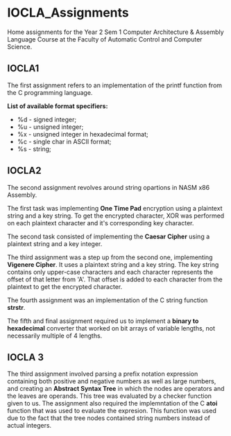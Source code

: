 # IOCLA_Assignments

Home assignments for the Year 2 Sem 1 Computer Architecture &amp; Assembly 
Language Course at the Faculty of Automatic Control and Computer Science.

## IOCLA1

The first assignment refers to an implementation of the printf function from 
the C programming language.

**List of available format specifiers:**

* %d - signed integer;
* %u - unsigned integer;
* %x - unsigned integer in hexadecimal format;
* %c - single char in ASCII format;
* %s - string;

## IOCLA2

The second assignment revolves around string opartions in NASM x86 Assembly. 

The first task was implementing **One Time Pad** encryption using a plaintext 
string and a key string. To get the encrypted character, XOR was performed on 
each plaintext character and it's corresponding key character.

The second task consisted of implementing the **Caesar Cipher** using a 
plaintext string and a key integer. 

The third assignment was a step up from the second one, implementing 
**Vigenere Cipher**. It uses a plaintext string and a key string. The key 
string contains only upper-case characters and each character represents the 
offset of that letter from 'A'. That offset is added to each character from 
the plaintext to get the encrypted character.

The fourth assignment was an implementation of the C string function 
**strstr**.

The fifth and final assignment required us to implement a **binary to 
hexadecimal** converter that worked on bit arrays of variable lengths, not 
necessarily multiple of 4 lengths.

## IOCLA 3

The third assignment involved parsing a prefix notation expression containing 
both positive and negative numbers as well as large numbers, and creating an 
**Abstract Syntax Tree** in which the nodes are operators and the leaves are 
operands. This tree was evaluated by a checker function given to us. The 
assignment also required the implemntation of the C **atoi** function that was 
used to evaluate the expresion. This function was used due to the fact that the 
tree nodes contained string numbers instead of actual integers.


